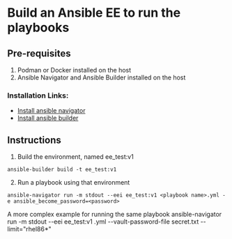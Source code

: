 # Build an Ansible EE to run the playbooks

## Pre-requisites
1. Podman or Docker installed on the host
2. Ansible Navigator and Ansible Builder installed on the host

### Installation Links:
- [Install ansible navigator](https://ansible-navigator.readthedocs.io/en/latest/installation/)
- [Install ansible builder](https://ansible-builder.readthedocs.io/en/stable/installation/)

## Instructions

1. Build the environment, named ee_test:v1
```
ansible-builder build -t ee_test:v1
```

2. Run a playbook using that environment
```
ansible-navigator run -m stdout --eei ee_test:v1 <playbook name>.yml -e ansible_become_password=<password>
```

A more complex example for running the same playbook
ansible-navigator run -m stdout --eei ee_test:v1 <playbook name>.yml --vault-password-file secret.txt 
--limit="rhel86*"
